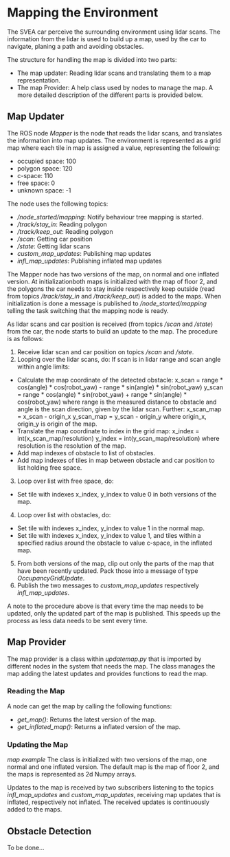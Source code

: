 # Mapping the Environment
The SVEA car perceive the surrounding environment using lidar scans. The information from the lidar is used to build up a map, used by the car to navigate, planing a path and avoiding obstacles.

The structure for handling the map is divided into two parts:
* The map updater: Reading lidar scans and translating them to a map representation.
* The map Provider: A help class used by nodes to manage the map.
A more detailed description of the different parts is provided below.

## Map Updater
The ROS node *Mapper* is the node that reads the lidar scans, and translates the information into map updates. The environment is represented as a grid map where each tile in map is assigned a value, representing the following:
* occupied space: 100
* polygon space: 120
* c-space: 110
* free space: 0
* unknown space: -1

The node uses the following topics:
* */node_started/mapping*: Notify behaviour tree mapping is started.
* */track/stay_in*: Reading polygon
* */track/keep_out*: Reading polygon
* */scan*: Getting car position
* */state*: Getting lidar scans
* *custom_map_updates*: Publishing map updates
* *infl_map_updates*: Publishing inflated map updates

The Mapper node has two versions of the map, on normal and one inflated version. At initializationboth maps is initialized with the map of floor 2, and the polygons the car needs to stay inside respectively keep outside (read from topics */track/stay_in* and */track/keep_out*) is added to the maps. When initialization is done a message is published to */node_started/mapping* telling the task switching that the mapping node is ready.

As lidar scans and car position is received (from topics */scan* and */state*) from the car, the node starts to build an update to the map. The procedure is as follows:
1. Receive lidar scan and car position on topics */scan* and */state*.
2. Looping over the lidar scans, do:
  If scan is in lidar range and scan angle within angle limits:
  - Calculate the map coordinate of the detected obstacle:
      x_scan = range * cos(angle) * cos(robot_yaw) - range * sin(angle) * sin(robot_yaw)
      y_scan = range * cos(angle) * sin(robot_yaw) + range * sin(angle) * cos(robot_yaw)
      where range is the measured distance to obstacle and angle is the scan direction, given by the lidar scan. Further:
      x_scan_map = x_scan - origin_x
      y_scan_map = y_scan - origin_y
      where origin_x, origin_y is origin of the map.
  - Translate the map coordinate to index in the grid map:
      x_index = int(x_scan_map/resolution)
      y_index = int(y_scan_map/resolution)
      where resolution is the resolution of the map.
  - Add map indexes of obstacle to list of obstacles.
  - Add map indexes of tiles in map between obstacle and car position to list holding free space.
3. Loop over list with free space, do:
  - Set tile with indexes x_index, y_index to value 0 in both versions of the map.
4. Loop over list with obstacles, do:
  - Set tile with indexes x_index, y_index to value 1 in the normal map.
  - Set tile with indexes x_index, y_index to value 1, and tiles within a specified radius around the obstacle to value c-space, in the inflated map.
5. From both versions of the map, clip out only the parts of the map that have been recently updated. Pack those into a message of type *OccupancyGridUpdate*.
6. Publish the two messages to *custom_map_updates* respectively *infl_map_updates*.

A note to the procedure above is that every time the map needs to be updated, only the updated part of the map is published. This speeds up the process as less data needs to be sent every time.

## Map Provider
The map provider is a class within *updatemap.py* that is imported by different nodes in the system that needs the map. The class manages the map adding the latest updates and provides functions to read the map.

### Reading the Map
A node can get the map by calling the following functions:
* *get_map()*: Returns the latest version of the map.
* *get_inflated_map()*: Returns a inflated version of the map.

### Updating the Map
*map example*
The class is initialized with two versions of the map, one normal and one inflated version. The default map is the map of floor 2, and the maps is represented as 2d Numpy arrays.

Updates to the map is received by two subscribers listening to the topics *infl_map_updates* and *custom_map_updates*, receiving map updates that is inflated, respectively not inflated. The received updates is continuously added to the maps.  

## Obstacle Detection
To be done...
